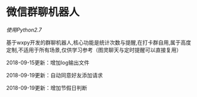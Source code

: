 # 微信群聊机器人

_使用Python2.7_

基于wxpy开发的群聊机器人,核心功能是统计次数与提醒,在打卡群自用,属于高度定制,不适用于所有场景,仅供学习参考（图灵聊天与定时提醒可以直接复用）

2018-09-15更新：增加log输出文件

2018-09-19更新：自动同意好友添加请求

2018-09-19更新：增加节假日判断
